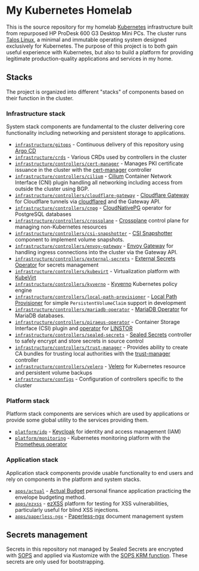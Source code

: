 # My Kubernetes Homelab

This is the source repository for my homelab
[Kubernetes](https://kubernetes.io/) infrastructure built from repurposed HP
ProDesk 600 G3 Desktop Mini PCs. The cluster runs
[Talos Linux](https://www.talos.dev/), a minimal and immutable operating system
designed exclusively for Kubernetes. The purpose of this project is to both gain
useful experience with Kubernetes, but also to build a platform for providing
legitimate production-quality applications and services in my home.

## Stacks

The project is organized into different "stacks" of components based on their
function in the cluster.

### Infrastructure stack

System stack components are fundamental to the cluster delivering core
functionality including networking and persistent storage to applications.

- [`infrastructure/gitops`](infrastructure/gitops) - Continuous delivery of this
  repository using [Argo CD](https://argo-cd.readthedocs.io/en/stable/)
- [`infrastructure/crds`](infrastructure/crds) - Various CRDs used by
  controllers in the cluster
- [`infrastructure/controllers/cert-manager`](infrastructure/controllers/cert-manager) -
  Manages PKI certificate issuance in the cluster with the
  [cert-manager](https://cert-manager.io/) controller
- [`infrastructure/controllers/cilium`](infrastructure/controllers/cilium) -
  [Cilium](https://cilium.io/) Container Network Interface (CNI) plugin handling
  all networking including access from outside the cluster using BGP.
- [`infrastructure/controllers/cloudflare-gateway`](infrastructure/controllers/cloudflare-gateway) -
  [Cloudflare Gateway](https://github.com/pl4nty/cloudflare-kubernetes-gateway/tree/main)
  for Cloudflare tunnels via
  [cloudflared](https://github.com/cloudflare/cloudflared) and the Gateway API.
- [`infrastructure/controllers/cnpg`](infrastructure/controllers/cnpg) -
  [CloudNativePG](https://cloudnative-pg.io/) operator for PostgreSQL databases
- [`infrastructure/controllers/crossplane`](infrastructure/controllers/crossplane) -
  [Crossplane](https://www.crossplane.io/) control plane for managing
  non-Kubernetes resources
- [`infrastructure/controllers/csi-snapshotter`](infrastructure/controllers/csi-snapshotter) -
  [CSI Snapshotter](https://github.com/kubernetes-csi/external-snapshotter)
  component to implement volume snapshots.
- [`infrastructure/controllers/envoy-gateway`](infrastructure/controllers/envoy-gateway) -
  [Envoy Gateway](https://gateway.envoyproxy.io/) for handling ingress
  connections into the cluster via the Gateway API.
- [`infrastructure/controllers/external-secrets`](infrastructure/controllers/external-secrets) -
  [External Secrets Operator](https://external-secrets.io/) for secrets
  management
- [`infrastructure/controllers/kubevirt`](infrastructure/controllers/kubevirt) -
  Virtualization platform with [KubeVirt](https://kubevirt.io/)
- [`infrastructure/controllers/kyverno`](infrastructure/controllers/kyverno) -
  [Kyverno](https://kyverno.io) Kubernetes policy engine
- [`infrastructure/controllers/local-path-provisioner`](infrastructure/controllers/local-path-provisioner) -
  [Local Path Provisioner](https://github.com/rancher/local-path-provisioner)
  for simple `PersistentVolumeClaim` support in development
- [`infrastructure/controllers/mariadb-operator`](infrastructure/controllers/mariadb-operator) -
  [MariaDB Operator](https://github.com/mariadb-operator/mariadb-operator) for
  MariaDB databases.
- [`infrastructure/controllers/piraeus-operator`](infrastructure/controllers/piraeus-operator) -
  Container Storage Interface (CSI) plugin and [operator](https://piraeus.io/)
  for [LINSTOR](https://linbit.com/linstor/)
- [`infrastructure/controllers/sealed-secrets`](infrastructure/controllers/sealed-secrets) -
  [Sealed Secrets](https://github.com/bitnami-labs/sealed-secrets) controller to
  safely encrypt and store secrets in source control
- [`infrastructure/controllers/trust-manager`](infrastructure/controllers/trust-manager) -
  Provides ability to create CA bundles for trusting local authorities with the
  [trust-manager](https://cert-manager.io/docs/trust/trust-manager/) controller
- [`infrastructure/controllers/velero`](infrastructure/controllers/velero) -
  [Velero](https://velero.io/) for Kubernetes resource and persistent volume
  backups
- [`infrastructure/configs`](infrastructure/configs) - Configuration of
  controllers specific to the cluster

### Platform stack

Platform stack components are services which are used by applications or provide
some global utility to the services providing them.

- [`platform/idp`](platform/idp) - [Keycloak](https://www.keycloak.org/) for
  identity and access management (IAM)
- [`platform/monitoring`](platform/monitoring) - Kubernetes monitoring platform
  with the [Prometheus operator](https://prometheus-operator.dev/)

### Application stack

Application stack components provide usable functionality to end users and rely
on components in the platform and system stacks.

- [`apps/actual`](apps/actual) - [Actual Budget](https://actualbudget.org/)
  personal finance application practicing the envelope budgeting method.
- [`apps/ezxss`](apps/ezxss) - [ezXSS](https://github.com/ssl/ezXSS) platform
  for testing for XSS vulnerabilities, particularly useful for blind XSS
  injections.
- [`apps/paperless-ngx`](apps/paperless-ngx) -
  [Paperless-ngx](https://docs.paperless-ngx.com/) document management system

## Secrets management

Secrets in this repository not managed by Sealed Secrets are encrypted with
[SOPS](https://getsops.io/) and applied via Kustomize with the
[SOPS KRM function](https://catalog.kpt.dev/contrib/sops/v0.3/). These secrets
are only used for bootstrapping.

